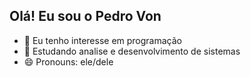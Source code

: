 ## Olá! Eu sou o Pedro Von 

- 👀 Eu tenho interesse em programação 
- 🌱 Estudando analise e desenvolvimento de sistemas 
- 😄 Pronouns: ele/dele 
 
 
